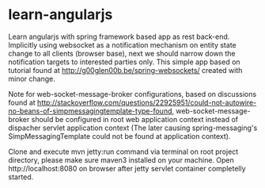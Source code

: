 learn-angularjs
===============

Learn angularjs with spring framework based app as rest back-end. Implicitly using websocket as a notification mechanism on entity state change to all clients (browser base), next we should narrow down the notification targets to interested parties only. This simple app based on tutorial found at http://g00glen00b.be/spring-websockets/ created with minor change.

Note for web-socket-message-broker configurations, based on discussions found at http://stackoverflow.com/questions/22925951/could-not-autowire-no-beans-of-simpmessagingtemplate-type-found, web-socket-message-broker should be configured in root web application context instead of dispacher servlet application context (The later causing spring-messaging's SimpMessagingTemplate could not be found at application context).

Clone and execute mvn jetty:run command via terminal on root project directory, please make sure maven3 installed on your machine. Open http://localhost:8080 on browser after jetty servlet container completelly started.


